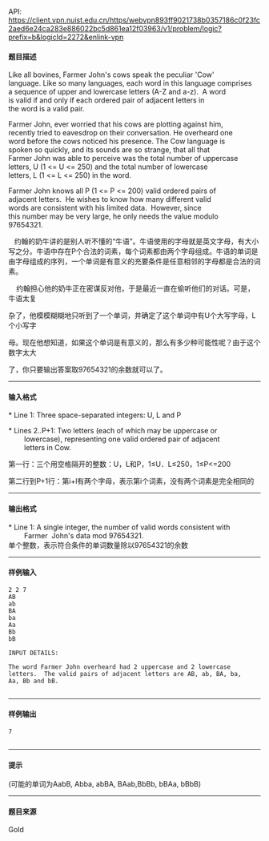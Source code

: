 API: https://client.vpn.nuist.edu.cn/https/webvpn893ff9021738b0357186c0f23fc2aed6e24ca283e886022bc5d861ea12f03963/v1/problem/logic?prefix=b&logicId=2272&enlink-vpn

#### 题目描述

  
Like all bovines, Farmer John's cows speak the peculiar 'Cow'  
language. Like so many languages, each word in this language comprises  
a sequence of upper and lowercase letters (A-Z and a-z).  A word  
is valid if and only if each ordered pair of adjacent letters in  
the word is a valid pair.  
  
Farmer John, ever worried that his cows are plotting against him,  
recently tried to eavesdrop on their conversation. He overheard one  
word before the cows noticed his presence. The Cow language is  
spoken so quickly, and its sounds are so strange, that all that  
Farmer John was able to perceive was the total number of uppercase  
letters, U (1 <= U <= 250) and the total number of lowercase  
letters, L (1 <= L <= 250) in the word.  
  
Farmer John knows all P (1 <= P <= 200) valid ordered pairs of  
adjacent letters.  He wishes to know how many different valid  
words are consistent with his limited data.  However, since  
this number may be very large, he only needs the value modulo  
97654321.  
  

   约翰的奶牛讲的是别人听不懂的“牛语”。牛语使用的字母就是英文字母，有大小写之分。牛语中存在P个合法的词素，每个词素都由两个字母组成。牛语的单词是由字母组成的序列，一个单词是有意义的充要条件是任意相邻的字母都是合法的词素。

    约翰担心他的奶牛正在密谋反对他，于是最近一直在偷听他们的对话。可是，牛语太复

杂了，他模模糊糊地只听到了一个单词，并确定了这个单词中有U个大写字母，L个小写字

母。现在他想知道，如果这个单词是有意义的，那么有多少种可能性呢？由于这个数字太大

了，你只要输出答案取97654321的余数就可以了。

---

#### 输入格式

  
\* Line 1: Three space-separated integers: U, L and P  
  
\* Lines 2..P+1: Two letters (each of which may be uppercase or  
        lowercase), representing one valid ordered pair of adjacent  
        letters in Cow.  
  

第一行：三个用空格隔开的整数：U，L和P，1≤U．L≤250，1≤P<=200

第二行到P+1行：第i+l有两个字母，表示第i个词素，没有两个词素是完全相同的

---

#### 输出格式

  
\* Line 1: A single integer, the number of valid words consistent with  
        Farmer  John's data mod 97654321.  
单个整数，表示符合条件的单词数量除以97654321的余数

---

#### 样例输入
```
2 2 7
AB
ab
BA
ba
Aa
Bb
bB

INPUT DETAILS:

The word Farmer John overheard had 2 uppercase and 2 lowercase
letters.  The valid pairs of adjacent letters are AB, ab, BA, ba,
Aa, Bb and bB.


```

---

#### 样例输出
```
7


```

---

#### 提示

(可能的单词为AabB, Abba, abBA, BAab,BbBb, bBAa, bBbB)

---

#### 题目来源

Gold